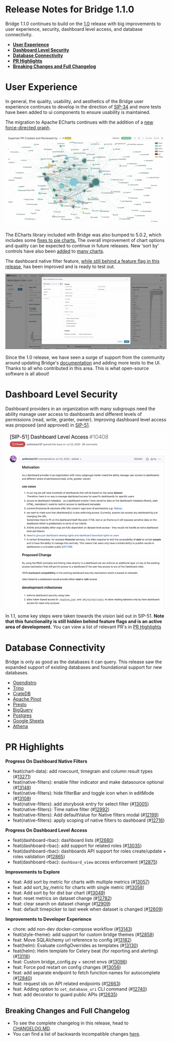 <!--
Licensed to the Apache Software Foundation (ASF) under one
or more contributor license agreements.  See the NOTICE file
distributed with this work for additional information
regarding copyright ownership.  The ASF licenses this file
to you under the Apache License, Version 2.0 (the
"License"); you may not use this file except in compliance
with the License.  You may obtain a copy of the License at

  http://www.apache.org/licenses/LICENSE-2.0

Unless required by applicable law or agreed to in writing,
software distributed under the License is distributed on an
"AS IS" BASIS, WITHOUT WARRANTIES OR CONDITIONS OF ANY
KIND, either express or implied.  See the License for the
specific language governing permissions and limitations
under the License.
-->

# Release Notes for Bridge 1.1.0

Bridge 1.1.0 continues to build on the [1.0](https://github.com/kiranbmore0101/bridge/blob/master/RELEASING/release-notes-1-0/README.md) release with big improvements to user experience, security, dashboard level access, and database connectivity.

- [**User Experience**](#user-experience)
- [**Dashboard Level Security**](#dashboard-level-security)
- [**Database Connectivity**](#database-connectivity)
- [**PR Highlights**](#pr-highlights)
- [**Breaking Changes and Full Changelog**](#breaking-changes-and-full-changelog)

# User Experience

In general, the quality, usability, and aesthetics of the Bridge user experience continues to develop in the direction of [SIP-34](https://github.com/kiranbmore0101/bridge/issues/8976) and more tests have been added to ui components to ensure usability is maintained.

The migration to Apache ECharts continues with the addition of a [new force-directed graph](https://github.com/kiranbmore0101/bridge/pull/13111).

![Force Directed Graph](media/force_directed_graph.jpg)

The ECharts library included with Bridge was also bumped to 5.0.2, which includes some [fixes to pie charts.](https://github.com/kiranbmore0101/bridge/pull/13052) The overall improvement of chart options and quality can be expected to continue in future releases. New 'sort by' controls have also been [added](https://github.com/kiranbmore0101/bridge/pull/13049) to [many charts](https://github.com/kiranbmore0101/bridge/pull/13057).

The dashboard native filter feature, [while still behind a feature flag in this release,](https://github.com/kiranbmore0101/bridge/blob/master/RELEASING/release-notes-1-0/README.md#feature-flags) has been improved and is ready to test out.

![Native Filter](media/native_filters.jpg)

Since the 1.0 release, we have seen a surge of support from the community around updating Bridge's [documentation](https://bridge.apache.org/docs/intro) and adding more tests to the UI. Thanks to all who contributed in this area. This is what open-source software is all about!

# Dashboard Level Security

Dashboard providers in an organization with many subgroups need the ability manage user access to dashboards and different levels of permissions (read, write, granter, owner). Improving dashboard level access was proposed (and approved) in [SIP-51](https://github.com/kiranbmore0101/bridge/issues/10408).

![SIP 51](media/sip_51.jpg)

In 1.1, some key steps were taken towards the vision laid out in SIP-51. **Note that this functionality is still hidden behind feature flags and is an active area of development.** You can view a list of relevant PR's in [PR Highlights](#pr-highlights)


# Database Connectivity

Bridge is only as good as the databases it can query. This release saw the expanded support of existing databases and foundational support for new databases.

- [Opendistro](https://github.com/kiranbmore0101/bridge/pull/12602)
- [Trino](https://github.com/kiranbmore0101/bridge/pull/13105)
- [CrateDB](https://github.com/kiranbmore0101/bridge/pull/13152/files)
- [Apache Pinot](https://github.com/kiranbmore0101/bridge/pull/13163)
- [Presto](https://github.com/kiranbmore0101/bridge/pull/13214)
- [BigQuery](https://github.com/kiranbmore0101/bridge/pull/12581)
- [Postgres](https://github.com/kiranbmore0101/bridge/pull/11720)
- [Google Sheets](https://github.com/kiranbmore0101/bridge/pull/13185)
- [Athena](https://github.com/kiranbmore0101/bridge/pull/13201)

# PR Highlights

**Progress On Dashboard Native Filters**

- feat(chart-data): add rowcount, timegrain and column result types (#[13271](https://github.com/kiranbmore0101/bridge/pull/13271))
- feat(native-filters): enable filter indicator and make datasource optional (#[13148](https://github.com/kiranbmore0101/bridge/pull/13148))
- feat(native-filters): hide filterBar and toggle icon when in editMode (#[13108](https://github.com/kiranbmore0101/bridge/pull/13108))
- feat(native-filters): add storybook entry for select filter (#[13005](https://github.com/kiranbmore0101/bridge/pull/13005))
- feat(native-filters): Time native filter (#[12992](https://github.com/kiranbmore0101/bridge/pull/12992))
- feat(native-filters): Add defaultValue for Native filters modal (#[12199](https://github.com/kiranbmore0101/bridge/pull/12199))
- feat(native-filters): apply scoping of native filters to dashboard (#[12716](https://github.com/kiranbmore0101/bridge/pull/12716))

**Progress On Dashboard Level Access**

- feat(dashboard-rbac): dashboard lists (#[12680](https://github.com/kiranbmore0101/bridge/pull/12680))
- feat(dashboard-rbac): add support for related roles (#[13035](https://github.com/kiranbmore0101/bridge/pull/13035))
- feat(dashboard-rbac): dashboards API support for roles create/update + roles validation (#[12865](https://github.com/kiranbmore0101/bridge/pull/12865))
- feat(dashboard-rbac): `dashboard_view` access enforcement (#[12875](https://github.com/kiranbmore0101/bridge/pull/12875))

**Improvements to Explore**

- feat: Add sort by metric for charts with multiple metrics (#[13057](https://github.com/kiranbmore0101/bridge/pull/13057))
- feat: add sort_by_metric for charts with single metric (#[13058](https://github.com/kiranbmore0101/bridge/pull/13058))
- feat: Add sort by for dist bar chart (#[13049](https://github.com/kiranbmore0101/bridge/pull/13049))
- feat: reset metrics on dataset change (#[12782](https://github.com/kiranbmore0101/bridge/pull/12782))
- feat: clear search on dataset change (#[12909](https://github.com/kiranbmore0101/bridge/pull/12909))
- feat: default timepicker to last week when dataset is changed (#[12609](https://github.com/kiranbmore0101/bridge/pull/12609))

**Improvements to Developer Experience**

- chore: add non-dev docker-compose workflow (#[13143](https://github.com/kiranbmore0101/bridge/pull/13143))
- feat(style-theme): add support for custom bridge themes (#[12858](https://github.com/kiranbmore0101/bridge/pull/12858))
- feat: Move SQLAlchemy url reference to config (#[13182](https://github.com/kiranbmore0101/bridge/pull/13182))
- feat(helm): Evaluate configOverrides as templates (#[13130](https://github.com/kiranbmore0101/bridge/pull/13130))
- feat(helm): Helm template for Celery beat (for reporting and alerting) (#[13116](https://github.com/kiranbmore0101/bridge/pull/13116))
- feat: Custom bridge_config.py + secret envs (#[13096](https://github.com/kiranbmore0101/bridge/pull/13096))
- feat: Force pod restart on config changes (#[13056](https://github.com/kiranbmore0101/bridge/pull/13056))
- feat: add separate endpoint to fetch function names for autocomplete (#[12840](https://github.com/kiranbmore0101/bridge/pull/12840))
- feat: request ids on API related endpoints (#[12663](https://github.com/kiranbmore0101/bridge/pull/12663))
- feat: Adding option to `set_database_uri` CLI command (#[12740](https://github.com/kiranbmore0101/bridge/pull/12740))
- feat: add decorator to guard public APIs (#[12635](https://github.com/kiranbmore0101/bridge/pull/12635))

## Breaking Changes and Full Changelog

- To see the complete changelog in this release, head to [CHANGELOG.MD](https://github.com/kiranbmore0101/bridge/blob/master/CHANGELOG.md).
- You can find a list of backwards incompatible changes [here](https://github.com/kiranbmore0101/bridge/blob/3d103e66fcaee42a6b4a42b2638e13d5e2208c3b/UPDATING.md).
